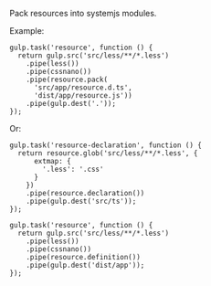 Pack resources into systemjs modules.

Example:

    gulp.task('resource', function () {
      return gulp.src('src/less/**/*.less')
        .pipe(less())
        .pipe(cssnano())
        .pipe(resource.pack(
          'src/app/resource.d.ts',
          'dist/app/resource.js'))
        .pipe(gulp.dest('.'));
    });

Or:

    gulp.task('resource-declaration', function () {
      return resource.glob('src/less/**/*.less', {
          extmap: {
            '.less': '.css'
          }
        })
        .pipe(resource.declaration())
        .pipe(gulp.dest('src/ts'));
    });

    gulp.task('resource', function () {
      return gulp.src('src/less/**/*.less')
        .pipe(less())
        .pipe(cssnano())
        .pipe(resource.definition())
        .pipe(gulp.dest('dist/app'));
    });
